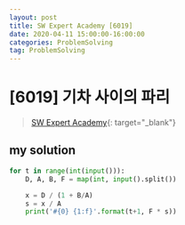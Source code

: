 ```yaml
---
layout: post
title: SW Expert Academy [6019]
date: 2020-04-11 15:00:00-16:00:00
categories: ProblemSolving
tag: ProblemSolving
---
```


# [6019] 기차 사이의 파리
> [SW Expert Academy](https://swexpertacademy.com/main/main.do){: target="_blank"}

## my solution
```python
for t in range(int(input())):
    D, A, B, F = map(int, input().split())

    x = D / (1 + B/A)
    s = x / A
    print('#{0} {1:f}'.format(t+1, F * s))
```

